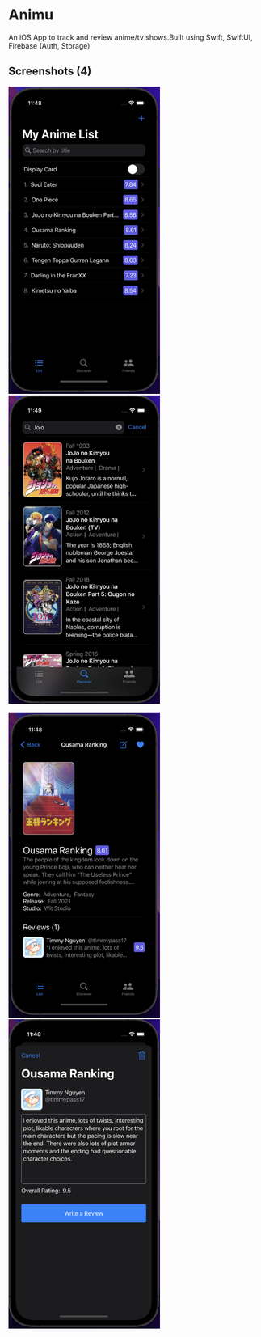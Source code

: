 # Animu
An iOS App to track and review anime/tv shows.Built using Swift, SwiftUI, Firebase (Auth, Storage)

## Screenshots (4)
<p float="left">
  <img src="https://github.com/timmypass17/AnimuiOS/blob/main/Animu/Assets.xcassets/home.imageset/home.png" width="300">
  <img src="https://github.com/timmypass17/AnimuiOS/blob/main/Animu/Assets.xcassets/discover.imageset/discover.png" width="300"
</p>
<p float="left">
  <img src="https://github.com/timmypass17/AnimuiOS/blob/main/Animu/Assets.xcassets/detail.imageset/detail.png" width="300">
  <img src="https://github.com/timmypass17/AnimuiOS/blob/main/Animu/Assets.xcassets/edit.imageset/edit.png" width="300">
</p>

